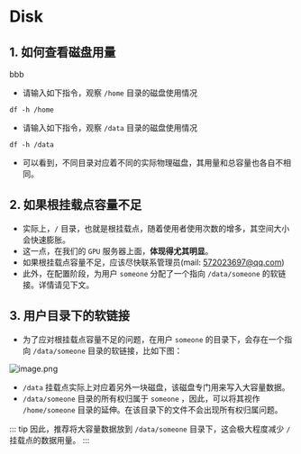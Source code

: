# Disk

## 1. 如何查看磁盘用量

bbb

- 请输入如下指令，观察 `/home` 目录的磁盘使用情况

```shell
df -h /home
```

- 请输入如下指令，观察 `/data` 目录的磁盘使用情况

```shell
df -h /data
```

- 可以看到，不同目录对应着不同的实际物理磁盘，其用量和总容量也各自不相同。

## 2. 如果根挂载点容量不足

- 实际上，`/` 目录，也就是根挂载点，随着使用者使用次数的增多，其空间大小会快速膨胀。
- 这一点，在我们的 `GPU` 服务器上面，**体现得尤其明显**。
- 如果根挂载点容量不足，应该尽快联系管理员(mail: 572023697@qq.com)
- 此外，在配置阶段，为用户 `someone` 分配了一个指向 `/data/someone` 的软链接。详情请见下文。

## 3. 用户目录下的软链接

- 为了应对根挂载点容量不足的问题，在用户 `someone` 的目录下，会存在一个指向 `/data/someone` 目录的软链接，比如下图：

![image.png](https://img-20221128.oss-cn-shanghai.aliyuncs.com/img-2023-05/20231007143304.png)

- `/data` 挂载点实际上对应着另外一块磁盘，该磁盘专门用来写入大容量数据。
- `/data/someone` 目录的所有权归属于 `someone` ，因此，可以将其视作 `/home/someone` 目录的延伸。在该目录下的文件不会出现所有权归属问题。

::: tip
因此，推荐将大容量数据放到 `/data/someone` 目录下，这会极大程度减少 `/` 挂载点的数据用量。
:::
